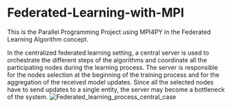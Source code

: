 # Federated-Learning-with-MPI
This is the Parallel Programming Project using MPI4PY in the Federated Learning Algorithm concept. 

In the centralized federated learning setting, a central server is used to orchestrate the different steps of the algorithms and coordinate all the participating nodes during the learning process. The server is responsible for the nodes selection at the beginning of the training process and for the aggregation of the received model updates. Since all the selected nodes have to send updates to a single entity, the server may become a bottleneck of the system.
![Federated_learning_process_central_case](https://user-images.githubusercontent.com/53828158/145125741-a438e4cf-2519-476b-88f1-316c0df14aac.png)
